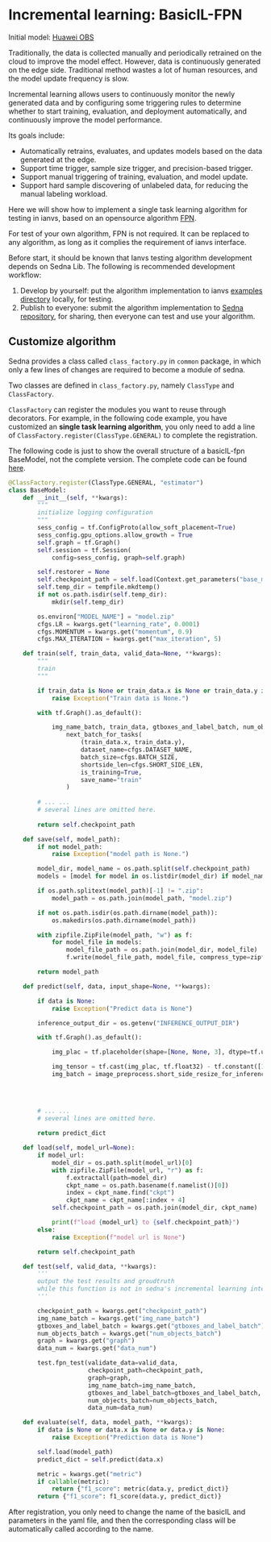 # Incremental learning: BasicIL-FPN

Initial model: [Huawei OBS](https://kubeedge.obs.cn-north-1.myhuaweicloud.com:443/ianvs/pcb-aoi/model.zip)

Traditionally, the data is collected manually and periodically retrained on the cloud to improve the model effect. However, data is continuously generated on the edge side. Traditional method wastes a lot of human resources, and the model update frequency is slow.  

Incremental learning allows users to continuously monitor the newly generated data and by configuring some triggering rules to determine whether to start training, evaluation, and deployment automatically, and continuously improve the model performance.

Its goals include:
* Automatically retrains, evaluates, and updates models based on the data generated at the edge.
* Support time trigger, sample size trigger, and precision-based trigger.
* Support manual triggering of training, evaluation, and model update.
* Support hard sample discovering of unlabeled data,  for reducing the manual labeling workload. 

Here we will show how to implement a single task learning algorithm for testing in ianvs, based on an opensource algorithm [FPN].

For test of your own algorithm, FPN is not required. It can be replaced to any algorithm, as long as it complies the requirement of ianvs interface.


Before start, it should be known that Ianvs testing algorithm development depends on Sedna Lib. The following is recommended development workflow:
1. Develop by yourself: put the algorithm implementation to ianvs [examples directory] locally, for testing.
2. Publish to everyone: submit the algorithm implementation to [Sedna repository], for sharing, then everyone can test and use your algorithm.

## Customize algorithm

Sedna provides a class called `class_factory.py` in `common` package, in which only a few lines of changes are required to become a module of sedna.

Two classes are defined in `class_factory.py`, namely `ClassType` and `ClassFactory`.

`ClassFactory` can register the modules you want to reuse through decorators. For example, in the following code example, you have customized an **single task learning algorithm**, you only need to add a line of `ClassFactory.register(ClassType.GENERAL)` to complete the registration.

The following code is just to show the overall structure of a basicIL-fpn BaseModel, not the complete version. The complete code can be found [here](https://github.com/JimmyYang20/ianvs/tree/main/examples/pcb-aoi/incremental_learning_bench/testalgorithms/fpn).

```python
@ClassFactory.register(ClassType.GENERAL, "estimator")
class BaseModel:
    def __init__(self, **kwargs):
        """
        initialize logging configuration
        """
        sess_config = tf.ConfigProto(allow_soft_placement=True)
        sess_config.gpu_options.allow_growth = True
        self.graph = tf.Graph()
        self.session = tf.Session(
            config=sess_config, graph=self.graph)

        self.restorer = None
        self.checkpoint_path = self.load(Context.get_parameters("base_model_url"))
        self.temp_dir = tempfile.mkdtemp()
        if not os.path.isdir(self.temp_dir):
            mkdir(self.temp_dir)

        os.environ["MODEL_NAME"] = "model.zip"
        cfgs.LR = kwargs.get("learning_rate", 0.0001)
        cfgs.MOMENTUM = kwargs.get("momentum", 0.9)
        cfgs.MAX_ITERATION = kwargs.get("max_iteration", 5)

    def train(self, train_data, valid_data=None, **kwargs):
        """
        train
        """

        if train_data is None or train_data.x is None or train_data.y is None:
            raise Exception("Train data is None.")

        with tf.Graph().as_default():

            img_name_batch, train_data, gtboxes_and_label_batch, num_objects_batch, data_num =
                next_batch_for_tasks(
                    (train_data.x, train_data.y),
                    dataset_name=cfgs.DATASET_NAME,
                    batch_size=cfgs.BATCH_SIZE,
                    shortside_len=cfgs.SHORT_SIDE_LEN,
                    is_training=True,
                    save_name="train"
                )
        
        # ... ...
        # several lines are omitted here. 
        
        return self.checkpoint_path

    def save(self, model_path):
        if not model_path:
            raise Exception("model path is None.")

        model_dir, model_name = os.path.split(self.checkpoint_path)
        models = [model for model in os.listdir(model_dir) if model_name in model]

        if os.path.splitext(model_path)[-1] != ".zip":
            model_path = os.path.join(model_path, "model.zip")

        if not os.path.isdir(os.path.dirname(model_path)):
            os.makedirs(os.path.dirname(model_path))

        with zipfile.ZipFile(model_path, "w") as f:
            for model_file in models:
                model_file_path = os.path.join(model_dir, model_file)
                f.write(model_file_path, model_file, compress_type=zipfile.ZIP_DEFLATED)

        return model_path

    def predict(self, data, input_shape=None, **kwargs):

        if data is None:
            raise Exception("Predict data is None")

        inference_output_dir = os.getenv("INFERENCE_OUTPUT_DIR")

        with tf.Graph().as_default():

            img_plac = tf.placeholder(shape=[None, None, 3], dtype=tf.uint8)

            img_tensor = tf.cast(img_plac, tf.float32) - tf.constant([103.939, 116.779, 123.68])
            img_batch = image_preprocess.short_side_resize_for_inference_data(img_tensor,
                                                                              target_shortside_len=cfgs.SHORT_SIDE_LEN,
                                                                              is_resize=True)


        # ... ...
        # several lines are omitted here. 
        
        return predict_dict

    def load(self, model_url=None):
        if model_url:
            model_dir = os.path.split(model_url)[0]
            with zipfile.ZipFile(model_url, "r") as f:
                f.extractall(path=model_dir)
                ckpt_name = os.path.basename(f.namelist()[0])
                index = ckpt_name.find("ckpt")
                ckpt_name = ckpt_name[:index + 4]
            self.checkpoint_path = os.path.join(model_dir, ckpt_name)

            print(f"load {model_url} to {self.checkpoint_path}")
        else:
            raise Exception(f"model url is None")

        return self.checkpoint_path

    def test(self, valid_data, **kwargs):
        '''
        output the test results and groudtruth
        while this function is not in sedna's incremental learning interfaces
        '''

        checkpoint_path = kwargs.get("checkpoint_path")
        img_name_batch = kwargs.get("img_name_batch")
        gtboxes_and_label_batch = kwargs.get("gtboxes_and_label_batch")
        num_objects_batch = kwargs.get("num_objects_batch")
        graph = kwargs.get("graph")
        data_num = kwargs.get("data_num")

        test.fpn_test(validate_data=valid_data,
                      checkpoint_path=checkpoint_path,
                      graph=graph,
                      img_name_batch=img_name_batch,
                      gtboxes_and_label_batch=gtboxes_and_label_batch,
                      num_objects_batch=num_objects_batch,
                      data_num=data_num)

    def evaluate(self, data, model_path, **kwargs):
        if data is None or data.x is None or data.y is None:
            raise Exception("Prediction data is None")

        self.load(model_path)
        predict_dict = self.predict(data.x)

        metric = kwargs.get("metric")
        if callable(metric):
            return {"f1_score": metric(data.y, predict_dict)}
        return {"f1_score": f1_score(data.y, predict_dict)}
```

After registration, you only need to change the name of the basicIL and parameters in the yaml file, and then the corresponding class will be automatically called according to the name.



[FPN]: https://github.com/DetectionTeamUCAS/FPN_Tensorflow
[examples directory]: ../../../../examples
[Sedna repository]: https://github.com/kubeedge/sedna

